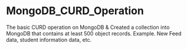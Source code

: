 # MongoDB_CURD_Operation
The basic CURD operation on MongoDB &amp; Created a collection into MongoDB that contains at least 500 object records. Example. New Feed data, student information data, etc.
